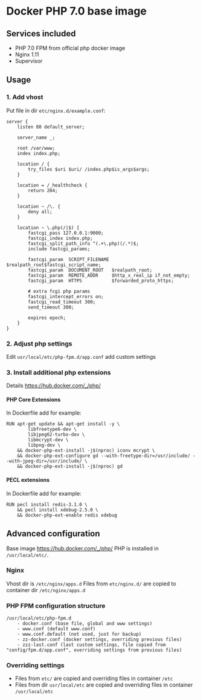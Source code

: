# Docker PHP 7.0 base image

## Services included

* PHP 7.0 FPM from official php docker image
* Nginx 1.11
* Supervisor

## Usage

### 1. Add vhost

Put file in dir `etc/nginx.d/example.conf`:
```
server {
    listen 80 default_server;

    server_name _;

    root /var/www;
    index index.php;

    location / {
        try_files $uri $uri/ /index.php$is_args$args;
    }

    location = /_healthcheck {
        return 204;
    }

    location ~ /\. {
        deny all;
    }

    location ~ \.php(/|$) {
        fastcgi_pass 127.0.0.1:9000;
        fastcgi_index index.php;
        fastcgi_split_path_info ^(.+\.php)(/.*)$;
        include fastcgi_params;

        fastcgi_param  SCRIPT_FILENAME $realpath_root$fastcgi_script_name;
        fastcgi_param  DOCUMENT_ROOT   $realpath_root;
        fastcgi_param  REMOTE_ADDR     $http_x_real_ip if_not_empty;
        fastcgi_param  HTTPS           $forwarded_proto_https;
                
        # extra fcgi php params
        fastcgi_intercept_errors on;
        fastcgi_read_timeout 300;
        send_timeout 300;

        expires epoch;
    }
}
```

### 2. Adjust php settings

Edit `usr/local/etc/php-fpm.d/app.conf` add custom settings

### 3. Install additional php extensions

Details https://hub.docker.com/_/php/ 

#### PHP Core Extensions

In Dockerfile add for example:

```
RUN apt-get update && apt-get install -y \
        libfreetype6-dev \
        libjpeg62-turbo-dev \
        libmcrypt-dev \
        libpng-dev \
    && docker-php-ext-install -j$(nproc) iconv mcrypt \
    && docker-php-ext-configure gd --with-freetype-dir=/usr/include/ --with-jpeg-dir=/usr/include/ \
    && docker-php-ext-install -j$(nproc) gd
```

#### PECL extensions

In Dockerfile add for example:

```
RUN pecl install redis-3.1.0 \
    && pecl install xdebug-2.5.0 \
    && docker-php-ext-enable redis xdebug
```

## Advanced configuration

Base image https://hub.docker.com/_/php/
PHP is installed in `/usr/local/etc/`.

### Nginx

Vhost dir is `/etc/nginx/apps.d`
Files from `etc/nginx.d/` are copied to container dir `/etc/nginx/apps.d`

### PHP FPM configuration structure

```
/usr/local/etc/php-fpm.d
    - docker.conf (base file, global and www settings)
    - www.conf (default www.conf)
    - www.conf.default (not used, just for backup)
    - zz-docker.conf (docker settings, overriding previous files)
    - zzz-last.conf (last custom settings, file copied from "config/fpm.d/app.conf", overriding settings from previous files)
```

### Overriding settings

- Files from `etc/` are copied and overriding files in container `/etc`
- Files from dir `usr/local/etc` are copied and overriding files in container `/usr/local/etc`
